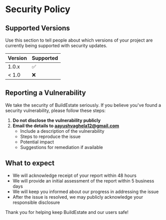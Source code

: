 # Security Policy

## Supported Versions

Use this section to tell people about which versions of your project are currently being supported with security updates.

| Version | Supported          |
| ------- | ------------------ |
| 1.0.x   | :white_check_mark: |
| < 1.0   | :x:                |

## Reporting a Vulnerability

We take the security of BuildEstate seriously. If you believe you've found a security vulnerability, please follow these steps:

1. **Do not disclose the vulnerability publicly**
2. **Email the details to aayushvaghela12@gmail.com**
   - Include a description of the vulnerability
   - Steps to reproduce the issue
   - Potential impact
   - Suggestions for remediation if available

## What to expect
- We will acknowledge receipt of your report within 48 hours
- We will provide an initial assessment of the report within 5 business days
- We will keep you informed about our progress in addressing the issue
- After the issue is resolved, we may publicly acknowledge your responsible disclosure

Thank you for helping keep BuildEstate and our users safe!